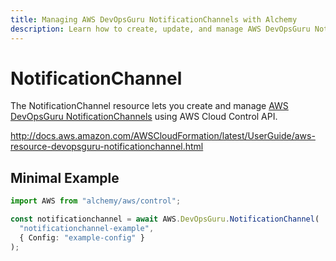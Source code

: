 ```yaml
---
title: Managing AWS DevOpsGuru NotificationChannels with Alchemy
description: Learn how to create, update, and manage AWS DevOpsGuru NotificationChannels using Alchemy Cloud Control.
---
```


# NotificationChannel

The NotificationChannel resource lets you create and manage [AWS DevOpsGuru NotificationChannels](https://docs.aws.amazon.com/devopsguru/latest/userguide/) using AWS Cloud Control API.

http://docs.aws.amazon.com/AWSCloudFormation/latest/UserGuide/aws-resource-devopsguru-notificationchannel.html

## Minimal Example

```ts
import AWS from "alchemy/aws/control";

const notificationchannel = await AWS.DevOpsGuru.NotificationChannel(
  "notificationchannel-example",
  { Config: "example-config" }
);
```

